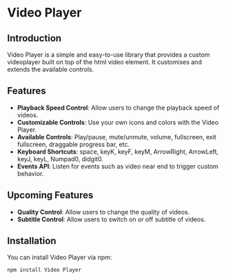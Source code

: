 # Video Player 

## Introduction

 Video Player is a simple and easy-to-use library that provides a custom videoplayer built on top of the html video element. It customises and extends the available controls. 

 ## Features

- **Playback Speed Control**: Allow users to change the playback speed of videos.
- **Customizable Controls**: Use your own icons and colors with the Video Player.
- **Available Controls**: Play/pause, mute/unmute, volume, fullscreen, exit fullscreen, draggable progress bar, etc.
- **Keyboard Shortcuts**: space, keyK, keyF, keyM, ArrowRight, ArrowLeft, keyJ, keyL, Numpad0, didgit0.
- **Events API**: Listen for events such as video near end to trigger custom behavior.

## Upcoming Features

- **Quality Control**: Allow users to change the quality of videos.
- **Subtitle Control**: Allow users to switch on or off subtitle of videos.

## Installation

You can install Video Player via npm:

```bash
npm install Video Player